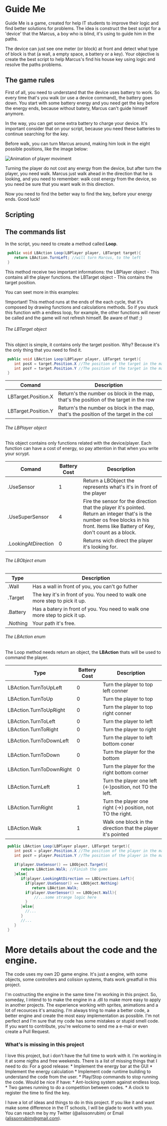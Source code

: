 # Guide Me
Guide Me is a game, created for help IT students to improve their logic and find better solutions for problems.
The idea is construct the best script for a 'device' that the Marcus, a boy who is blind, it's using to guide him in the paths.

The device can just see one meter (or block) at front and detect what type of block is that (a wall, a empty space, a battery or a key). Your objective is create the best script to help Marcus's find his house key using logic and resolve the paths problems.

## The game rules
First of all, you need to understand that the device uses battery to work. So every time that's you walk (or use a device command), the battery goes down. You start with some battery energy and you need get the key before the energy ends, because without batery, Marcus can't guide himself anymore.

In the way, you can get some extra battery to charge your device. It's important consider that on your script, because you need these batteries to continue searching for the key.

Before walk, you can turn Marcus around, making him look in the eight possible positions, like the image below:

![Animation of player moviment](https://github.com/alissonrubim/LazySnake/blob/master/Screenshots/player-animation.gif)

Turning the player do not cost any energy from the device, but after turn the player, you need walk. Marcus just walk ahead in the direction that he is looking, and you need to remember: walk cost energy from the device, so you need be sure that you want walk in this direction.

Now you need to find the better way to find the key, before your energy ends. Good luck!

## Scripting ##



## The commands list
In the script, you need to create a method called **Loop**. 

 ```csharp
  public void LBAction Loop(LBPlayer player, LBTarget target){
     return LBAction.TurnLeft; //will turn Marcus, to the left
  }
 ```

This method receive two important informations:
   the LBPlayer object - This contains all the player functions.
   the LBTarget object - This contains the target position.

You can seet more in this examples:

!Important!
  This method runs at the ends of the each cycle, that it's composed by drawing functions and calculations methods. So if you stuck this function with a endless loop, for example, the other functions will never be called and the game will not refresh himself. Be aware of that! ;)

###### The LBTarget object
  This object is simple, it contains only the target position.
  Why? Because it's the only thing that you need to find it.

 ```csharp
  public void LBAction Loop(LBPlayer player, LBTarget target){
     int posX = target.Position.X //The position of the target in the map
     int posY = target.Position.Y //The position of the target in the map
  }
 ```
 
Comand | Description
------------ | ------------- 
LBTarget.Position.X | Return's the number os block in the map, that's the position of the target in the row
LBTarget.Position.Y | Return's the number os block in the map, that's the position of the target in the col

###### The LBPlayer object
 This object contains only functions related with the device/player.
 Each function can have a cost of energy, so pay attention in that when you write your scrypt.

Comand | Battery Cost | Description
------------ | ------------- | -------------
.UseSensor | 1 | Return a LBObject the represents what's it's in front of the player
.UseSuperSensor | 4 | Fire the sensor for the direction that the player it's pointed. Return an integer that's is the number os free blocks in his front. Items like Battery of Key, don't count as a block.
.LookingAtDirection | 0 | Returns wich direct the player it's looking for.

###### The LBObject enum

Type | Description
------------ | ------------- 
.Wall | Has a wall in front of you, you can't go futher
.Target | The key it's in front of you. You need to walk one more step to pick it up.
.Battery | Has a batery in front of you. You need to walk one more step to pick it up.
.Nothing | Your path it's free.

###### The LBAction enum
The Loop method needs return an object, the **LBAction** thats will be used to command the player.

Type | Battery Cost | Description
------------ | ------------- | -------------
LBAction.TurnToUpLeft | 0 | Turn the player to top left conner
LBAction.TurnToUp | 0 | Turn the player to top
LBAction.TurnToUpRight | 0 | Turn the player to top right conner
LBAction.TurnToLeft | 0  | Turn the player to left
LBAction.TurnToRight | 0 | Turn the player to right
LBAction.TurnToDownLeft | 0 | Turn the player to left bottom coner
LBAction.TurnToDown | 0 | Turn the player for the bottom
LBAction.TurnToDownRight | 0 | Turn the player for the right bottom corner
LBAction.TurnLeft | 1 | Turn the player one left (<-)position, not TO the left.
LBAction.TurnRight | 1 | Turn the player one right (->) position, not TO the right.
LBAction.Walk | 1 | Walk one block in the direction that the player it's pointed


 ```csharp
  public LBAction Loop(LBPlayer player, LBTarget target){
     int posX = player.Position.X //The position of the player in the map
     int posY = player.Position.Y //The position of the player in the map
     
     if(player.UseSensor() == LBObject.Target){
        return LBAction.Walk; //Finish the game
     }else{
        if(player.LookingAtDirection == LBDirections.Left){
          if(player.UseSensor() == LBObject.Nothing)
             return LBAction.Walk;
          if(player.UserSensor() == LBObject.Wall){
              //...some strange logic here
          } 
        }else{
          //...
        }
        //...
     }
  }
 ```


# More details about the code and the engine.
The code uses my own 2D game engine. It's just a engine, with some objects, some controllers and colision systems, thats work greatfull in this project. 

I'm costructing the engine in the same time I'm working in this project. So, someday, I intend to to make the engine in a .dll to make more easy to apply in another projects.
The experience working with sprites, animations and a lot of recources it's amazing. I'm always tring to make a better code, a better engine and create the most easy implementation as possible.
I'm not perfect and I'm sure that my code has some mistakes or stupid smell code. If you want to contribute, you're welcome to send me a e-mai or even create a Pull Request.

### What's is missing in this project
I love this project, but i don't have the full time to work with it. I'm working in it at some nigths and free weekends.
There is a list of missing things that I need to do:
    For a good release:
          * Implement the energy bar at the GUI
          * Implement the energy calculation
          * Implement code runtime building to understand the code from the user.
          * Play/Stop commands to stop running the code.
    Would be nice if have:
          * Ant-locking system against endless loop.
          * Two games running to do a competition between codes.
          * A clock to register the time to find the key.          

I have a lot of ideas and things to do in this project. If you like it and want make some difference in the IT schools, I will be glade to work with you. You can reach me by my Twitter (@alissonrubim) or Email (alissonrubim@gmail.com).
